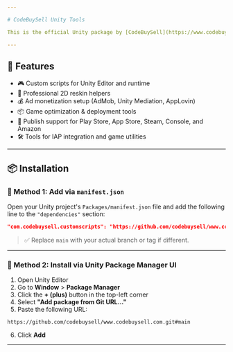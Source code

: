 ```yaml
---

# CodeBuySell Unity Tools

This is the official Unity package by [CodeBuySell](https://www.codebuysell.com), providing professional tools, reusable scripts, and utilities for Unity game development.

---
```


## 🔧 Features

* 🎮 Custom scripts for Unity Editor and runtime
* 🎨 Professional 2D reskin helpers
* 💰 Ad monetization setup (AdMob, Unity Mediation, AppLovin)
* 📦 Game optimization & deployment tools
* 🚀 Publish support for Play Store, App Store, Steam, Console, and Amazon
* 🛠 Tools for IAP integration and game utilities

---

## 📦 Installation

### 🔹 Method 1: Add via `manifest.json`

Open your Unity project's `Packages/manifest.json` file and add the following line to the `"dependencies"` section:

```json
"com.codebuysell.customscripts": "https://github.com/codebuysell/www.codebuysell.com.git#main"
```

> ✅ Replace `main` with your actual branch or tag if different.

---

### 🔹 Method 2: Install via Unity Package Manager UI

1. Open Unity Editor
2. Go to **Window** > **Package Manager**
3. Click the **+ (plus)** button in the top-left corner
4. Select **"Add package from Git URL..."**
5. Paste the following URL:

```
https://github.com/codebuysell/www.codebuysell.com.git#main
```

6. Click **Add**

---
